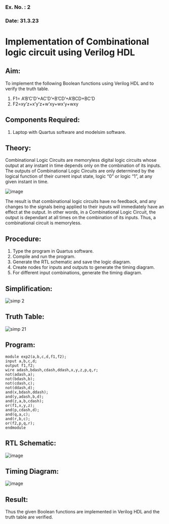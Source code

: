 ### Ex. No. : 2 
### Date: 31.3.23 
# Implementation of Combinational logic circuit using Verilog HDL
## Aim:
To implement the following Boolean functions using Verilog HDL and to verify the truth table.
1. F1= A’B’C’D’+AC’D’+B’CD’+A’BCD+BC’D
2. F2=xy’z+x’y’z+w’xy+wx’y+wxy

## Components Required:
1.	Laptop with Quartus software and modelsim software.

## Theory:
Combinational Logic Circuits are memoryless digital logic circuits whose output at any instant in time depends only on the combination of its inputs.
The outputs of Combinational Logic Circuits are only determined by the logical function of their current input state, logic “0” or logic “1”, at any given instant in time.

![image](https://github.com/rvinifa/ex.2/assets/133735746/949815d3-0912-49c7-81c0-eea1c148d48e)

The result is that combinational logic circuits have no feedback, and any changes to the signals being applied to their inputs will immediately have an effect at the output. In other words, in a Combinational Logic Circuit, the output is dependant at all times on the combination of its inputs. Thus, a combinational circuit is memoryless.

## Procedure:
1.	Type the program in Quartus software.
2.	Compile and run the program.
3.	Generate the RTL schematic and save the logic diagram.
4.	Create nodes for inputs and outputs to generate the timing diagram.
5.	For different input combinations, generate the timing diagram.

## Simplification:
![simp 2](https://github.com/Jothikrishnan-jk/ex.2/assets/129312867/2b30dd8a-c99a-4542-966e-3366c0304561)

## Truth Table:
![simp 21](https://github.com/Jothikrishnan-jk/ex.2/assets/129312867/8140f39c-4184-446b-a23d-48eb5e2ce6ae)

## Program:
```
module exp2(a,b,c,d,f1,f2);
input a,b,c,d;
output f1,f2;
wire adash,bdash,cdash,ddash,x,y,z,p,q,r;
not(adash,a);
not(bdash,b);
not(cdash,c);
not(ddash,d);
and(x,bdash,ddash);
and(y,adash,b,d);
and(z,a,b,cdash);
or(f1,x,y,z);
and(p,cdash,d);
and(q,a,c);
and(r,b,c);
or(f2,p,q,r);
endmodule
```


## RTL Schematic:

![image](https://github.com/Jothikrishnan-jk/ex.2/assets/129312867/afcf273d-24d4-492e-9f58-38f5f55eb948)



## Timing Diagram:
![image](https://github.com/Jothikrishnan-jk/ex.2/assets/129312867/c9d27950-0a89-48b1-af7a-232c5685995b)




## Result:

Thus the given Boolean functions are implemented in Verilog HDL and the truth table are verified.



